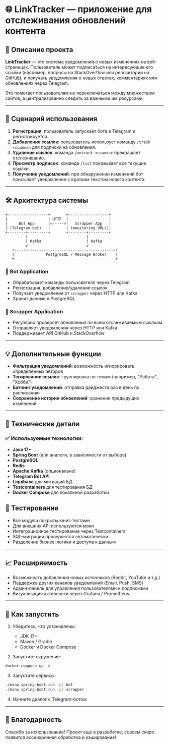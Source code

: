 # 🌐 LinkTracker — приложение для отслеживания обновлений контента

## 📌 Описание проекта

**LinkTracker** — это система уведомлений о новых изменениях на веб-страницах. Пользователь может подписаться на интересующие его ссылки (например, вопросы на StackOverflow или репозитории на GitHub), и получать уведомления о новых ответах, комментариях или обновлениях через Telegram.

Это помогает пользователям не переключаться между множеством сайтов, а централизованно следить за важными им ресурсами.

---

## 🧩 Сценарий использования

1. **Регистрация**: пользователь запускает бота в Telegram и регистрируется.
2. **Добавление ссылок**: пользователь использует команду `/track <ссылка>` для подписки на обновления.
3. **Удаление ссылок**: команда `/untrack <ссылка>` прекращает отслеживание.
4. **Просмотр подписок**: команда `/list` показывает все текущие ссылки.
5. **Получение уведомлений**: при обнаружении изменений бот присылает уведомление с кратким текстом нового контента.

---

## 🛠 Архитектура системы

```
+------------------+       +------------------+
|                  | HTTP  |                  |
|     Bot App      |<----->|   Scrapper App   |
| (Telegram bot)   |       | (monitoring URLs)|
+--------+---------+       +--------+---------+
         |                          |
         | Kafka                    | Kafka
         v                          v
   +---------------------------------------------+
   |              PostgreSQL / Message Broker    |
   +---------------------------------------------+
```

### 🔹 Bot Application
- Обрабатывает команды пользователя через Telegram
- Регистрация, добавление/удаление ссылок
- Получает уведомления от `scrapper` через HTTP или Kafka
- Хранит данные в PostgreSQL

### 🔹 Scrapper Application
- Регулярно проверяет обновления по всем отслеживаемым ссылкам
- Отправляет уведомления через HTTP или Kafka
- Поддерживает API GitHub и StackOverflow

---

## 💡 Дополнительные функции

- **Фильтрация уведомлений**: возможность игнорировать определённых авторов
- **Тэгирование ссылок**: группировка по темам (например, "Работа", "Хобби")
- **Батчинг уведомлений**: отправка дайджеста раз в день по расписанию
- **Сохранение истории обновлений**: хранение предыдущих изменений

---

## 🧰 Технические детали

### ✅ Используемые технологии:
- **Java 17+**
- **Spring Boot** (или аналоги, в зависимости от выбора)
- **PostgreSQL**
- **Redis**
- **Apache Kafka** (опционально)
- **Telegram Bot API**
- **Liquibase** для миграций БД
- **Testcontainers** для тестирования БД
- **Docker Compose** для локальной разработки


## 🧪 Тестирование

- Все модули покрыты юнит-тестами
- Для внешних API используются моки
- Интеграционное тестирование через Testcontainers
- SQL-миграции проверяются автоматически
- Разделение бизнес-логики и доступа к данным

---

## 📈 Расширяемость

- Возможность добавления новых источников (Reddit, YouTube и т.д.)
- Поддержка других каналов уведомлений (Email, Push, SMS)
- Админ-панель для управления пользователями и подписками
- Визуализация активности через Grafana / Prometheus

---

## 🚀 Как запустить

1. Убедитесь, что установлены:
   - JDK 17+
   - Maven / Gradle
   - Docker и Docker Compose

2. Запустите окружение:

```bash
docker-compose up -d
```

3. Запустите сервисы:

```bash
./mvnw spring-boot:run -pl bot
./mvnw spring-boot:run -pl scrapper
```

4. Начните диалог с Telegram-ботом

---

## 🙌 Благодарность

Спасибо за использование! Проект еще в разработке, совсем скоро появится ассинхронная обработка и кэширование!
